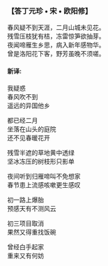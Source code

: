 ### 【答丁元珍 • 宋 • 欧阳修】

春风疑不到天涯，二月山城未见花。  
残雪压枝犹有桔，冻雷惊笋欲抽芽。  
夜闻啼雁生乡思，病入新年感物华。  
曾是洛阳花下客，野芳虽晚不须嗟。

#### 新译:

我疑惑   
春风吹不到   
遥远的异国他乡

都已经二月   
坐落在山头的庭院   
还不见春暖花开

残雪半遮的草地黄中透绿   
坚冰冻压的树枝形只影单

夜间听到归雁啼叫不免想家   
春节患上流感咳嗽更生感叹

初一路上爆胎   
预感天有不测风云

初三项目取消   
果然又得重找饭碗 

曾经白手起家   
重来又有何妨

